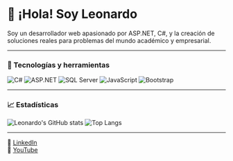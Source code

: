 # 👋 ¡Hola! Soy Leonardo

Soy un desarrollador web apasionado por ASP.NET, C#, y la creación de soluciones reales para problemas del mundo académico y empresarial.

---

### 🧰 Tecnologías y herramientas

![C#](https://img.shields.io/badge/C%23-239120?logo=c-sharp&logoColor=white&style=flat-square)
![ASP.NET](https://img.shields.io/badge/ASP.NET-512BD4?logo=.net&logoColor=white&style=flat-square)
![SQL Server](https://img.shields.io/badge/SQL%20Server-CC2927?logo=microsoftsqlserver&logoColor=white&style=flat-square)
![JavaScript](https://img.shields.io/badge/JavaScript-F7DF1E?logo=javascript&logoColor=black&style=flat-square)
![Bootstrap](https://img.shields.io/badge/Bootstrap-563D7C?logo=bootstrap&logoColor=white&style=flat-square)

---

### 📈 Estadísticas

![Leonardo's GitHub stats](https://github-readme-stats.vercel.app/api?username=leonardomedranotorres&show_icons=true&theme=radical)
![Top Langs](https://github-readme-stats.vercel.app/api/top-langs/?username=leonardomedranotorres&layout=compact&theme=radical)

---

🔗 [LinkedIn](https://www.linkedin.com/in/leonardomedranotorres)  
🎥 [YouTube](https://www.youtube.com/@leonardomedranotorres)
